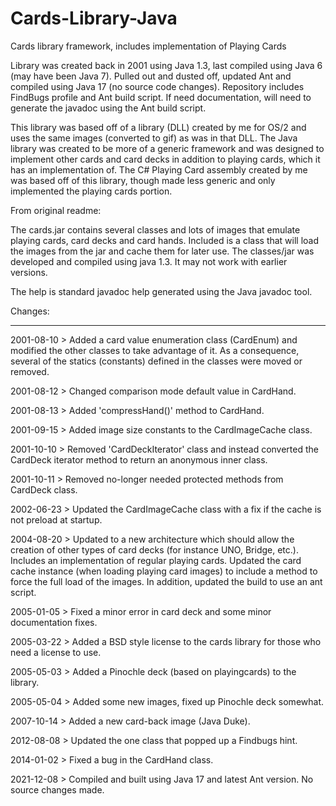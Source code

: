 # Cards-Library-Java
Cards library framework, includes implementation of Playing Cards

Library was created back in 2001 using Java 1.3, last compiled using Java 6 (may
have been Java 7).  Pulled out and dusted off, updated Ant and compiled using
Java 17 (no source code changes).  Repository includes FindBugs profile and Ant
build script.  If need documentation, will need to generate the javadoc using the
Ant build script.

This library was based off of a library (DLL) created by me for OS/2 and uses the
same images (converted to gif) as was in that DLL.  The Java library was created
to be more of a generic framework and was designed to implement other cards and
card decks in addition to playing cards, which it has an implementation of.  The
C# Playing Card assembly created by me was based off of this library, though made
less generic and only implemented the playing cards portion.

From original readme:

The cards.jar contains several classes and lots of images that emulate playing
cards, card decks and card hands.  Included is a class that will load the images
from the jar and cache them for later use.  The classes/jar was developed and
compiled using java 1.3.  It may not work with earlier versions.

The help is standard javadoc help generated using the Java javadoc tool.

Changes:

--------

2001-08-10 > Added a card value enumeration class (CardEnum) and modified the
             other classes to take advantage of it.  As a consequence, several
             of the statics (constants) defined in the classes were moved or
             removed.
             
2001-08-12 > Changed comparison mode default value in CardHand.

2001-08-13 > Added 'compressHand()' method to CardHand.

2001-09-15 > Added image size constants to the CardImageCache class.

2001-10-10 > Removed 'CardDeckIterator' class and instead converted the CardDeck
             iterator method to return an anonymous inner class.
             
2001-10-11 > Removed no-longer needed protected methods from CardDeck class.

2002-06-23 > Updated the CardImageCache class with a fix if the cache is not
             preload at startup.
             
2004-08-20 > Updated to a new architecture which should allow the creation of other
             types of card decks (for instance UNO, Bridge, etc.).  Includes an
             implementation of regular playing cards.  Updated the card cache
             instance (when loading playing card images) to include a method to
             force the full load of the images.  In addition, updated the build
             to use an ant script.
             
2005-01-05 > Fixed a minor error in card deck and some minor documentation fixes.

2005-03-22 > Added a BSD style license to the cards library for those who need
             a license to use.
             
2005-05-03 > Added a Pinochle deck (based on playingcards) to the library.

2005-05-04 > Added some new images, fixed up Pinochle deck somewhat.

2007-10-14 > Added a new card-back image (Java Duke).

2012-08-08 > Updated the one class that popped up a Findbugs hint.

2014-01-02 > Fixed a bug in the CardHand class.

2021-12-08 > Compiled and built using Java 17 and latest Ant version.  No source
             changes made.
